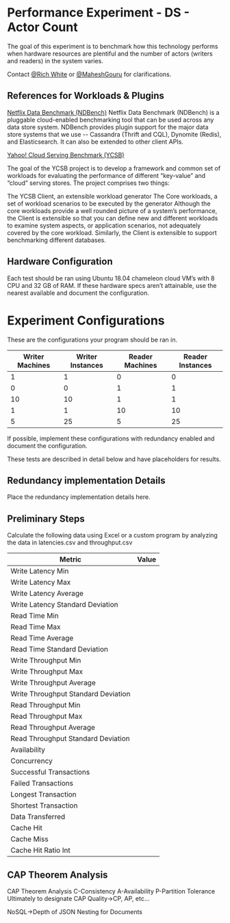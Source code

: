 # Performance Experiment - DS - Actor Count

The goal of this experiment is to benchmark how this technology performs when hardware resources are plentiful and the number of actors (writers and readers) in the system varies.

Contact [@Rich White](https://github.com/rich-java-dev) or [@MaheshGouru](https://github.com/MaheshGouru) for clarifications.

## References for Workloads & Plugins

[Netflix Data Benchmark (NDBench)](https://github.com/Netflix/ndbench/wiki)
Netflix Data Benchmark (NDBench) is a pluggable cloud-enabled benchmarking tool that can be used across any data store system. NDBench provides plugin support for the major data store systems that we use -- Cassandra (Thrift and CQL), Dynomite (Redis), and Elasticsearch. It can also be extended to other client APIs.

[Yahoo! Cloud Serving Benchmark (YCSB)](https://github.com/brianfrankcooper/YCSB/wiki)

The goal of the YCSB project is to develop a framework and common set of workloads for evaluating the performance of different “key-value” and “cloud” serving stores. The project comprises two things:

The YCSB Client, an extensible workload generator
The Core workloads, a set of workload scenarios to be executed by the generator
Although the core workloads provide a well rounded picture of a system’s performance, the Client is extensible so that you can define new and different workloads to examine system aspects, or application scenarios, not adequately covered by the core workload. Similarly, the Client is extensible to support benchmarking different databases. 

## Hardware Configuration

Each test should be ran using Ubuntu 18.04 chameleon cloud VM’s with 8 CPU and 32 GB of RAM. If these hardware specs aren’t attainable, use the nearest available and document the configuration.

# Experiment Configurations

These are the configurations your program should be ran in.

| Writer Machines | Writer Instances | Reader Machines | Reader Instances |
| --- | --- | --- | --- |
| 1 | 1 | 0 | 0 |
| 0 | 0 | 1 | 1 |
| 10 | 10 | 1 | 1 |
| 1 | 1 | 10 | 10 |
| 5 | 25 | 5 | 25 |

If possible, implement these configurations with redundancy enabled and document the configuration.

These tests are described in detail below and have placeholders for results.

## Redundancy implementation Details

Place the redundancy implementation details here.

## Preliminary Steps

Calculate the following data using Excel or a custom program by analyzing the data in latencies.csv and throughput.csv

| Metric | Value |
| --- | --- |
| Write Latency Min | |
| Write Latency Max | |
| Write Latency Average | |
| Write Latency Standard Deviation | |
| Read Time Min | |
| Read Time Max | |
| Read Time Average | |
| Read Time Standard Deviation | |
| Write Throughput Min | |
| Write Throughput Max | |
| Write Throughput Average | |
| Write Throughput Standard Deviation | |
| Read Throughput Min | |
| Read Throughput Max | |
| Read Throughput Average | |
| Read Throughput Standard Deviation | |
| Availability | |
| Concurrency | |
| Successful Transactions | |
| Failed Transactions | |
| Longest Transaction | |
| Shortest Transaction | |
| Data Transferred | |
| Cache Hit | |
| Cache Miss | |
| Cache Hit Ratio Int | |

## CAP Theorem Analysis
CAP Theorem Analysis
C-Consistency
A-Availability
P-Partition Tolerance
Ultimately to designate CAP Quality->CP, AP, etc…

NoSQL->Depth of JSON Nesting for Documents